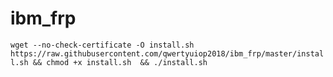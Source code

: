 # ibm_frp

`wget --no-check-certificate -O install.sh https://raw.githubusercontent.com/qwertyuiop2018/ibm_frp/master/install.sh && chmod +x install.sh  && ./install.sh`
